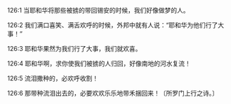 <a id="1"></a>126:1  当耶和华将那些被掳的带回锡安的时候，我们好像做梦的人。  

<a id="2"></a>126:2  我们满口喜笑、满舌欢呼的时候，外邦中就有人说：“耶和华为他们行了大事！”  

<a id="3"></a>126:3  耶和华果然为我们行了大事，我们就欢喜。  

<a id="4"></a>126:4  耶和华啊，求你使我们被掳的人归回，好像南地的河水复流！  

<a id="5"></a>126:5  流泪撒种的，必欢呼收割！  

<a id="6"></a>126:6  那带种流泪出去的，必要欢欢乐乐地带禾捆回来！〔所罗门上行之诗。〕  
